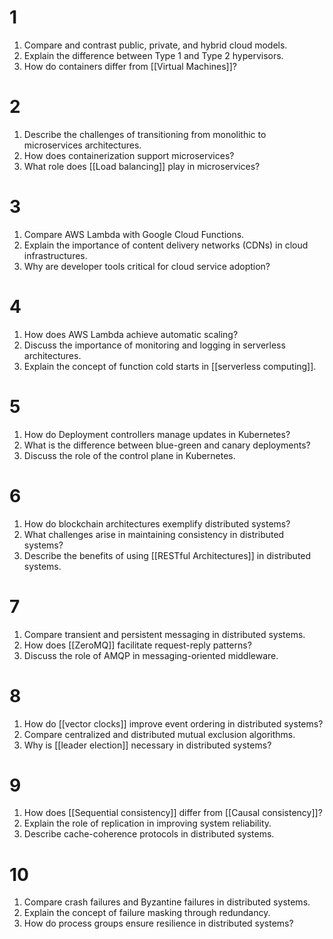 # 1
1. Compare and contrast public, private, and hybrid cloud models.
2. Explain the difference between Type 1 and Type 2 hypervisors.
3. How do containers differ from [[Virtual Machines]]?

# 2
1. Describe the challenges of transitioning from monolithic to microservices architectures.
2. How does containerization support microservices?
3. What role does [[Load balancing]] play in microservices?
# 3
1. Compare AWS Lambda with Google Cloud Functions.
2. Explain the importance of content delivery networks (CDNs) in cloud infrastructures.
3. Why are developer tools critical for cloud service adoption?
# 4
1. How does AWS Lambda achieve automatic scaling?
2. Discuss the importance of monitoring and logging in serverless architectures.
3. Explain the concept of function cold starts in [[serverless computing]].
# 5
1. How do Deployment controllers manage updates in Kubernetes?
2. What is the difference between blue-green and canary deployments?
3. Discuss the role of the control plane in Kubernetes.
# 6
1. How do blockchain architectures exemplify distributed systems?
2. What challenges arise in maintaining consistency in distributed systems?
3. Describe the benefits of using [[RESTful Architectures]] in distributed systems.
# 7
1. Compare transient and persistent messaging in distributed systems.
2. How does [[ZeroMQ]] facilitate request-reply patterns?
3. Discuss the role of AMQP in messaging-oriented middleware.
# 8
1. How do [[vector clocks]] improve event ordering in distributed systems?
2. Compare centralized and distributed mutual exclusion algorithms.
3. Why is [[leader election]] necessary in distributed systems?
# 9
1. How does [[Sequential consistency]] differ from [[Causal consistency]]?
2. Explain the role of replication in improving system reliability.
3. Describe cache-coherence protocols in distributed systems.
# 10
1. Compare crash failures and Byzantine failures in distributed systems.
2. Explain the concept of failure masking through redundancy.
3. How do process groups ensure resilience in distributed systems?